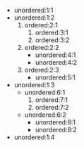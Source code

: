 * unordered:1:1
* unordered:1:2
    1. ordered:2:1
        1. ordered:3:1
        2. ordered:3:2
    2. ordered:2:2
        * unordered:4:1
        * unordered:4:2
    3. ordered:2:3
        * unordered:5:1
* unordered:1:3
    * unordered:6:1
        1. ordered:7:1
        2. ordered:7:2
    * unordered:6:2
        * unordered:8:1
        * unordered:8:2
* unordered:1:4